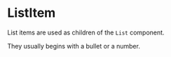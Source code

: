 # ListItem

List items are used as children of the `List` component.

They usually begins with a bullet or a number.
